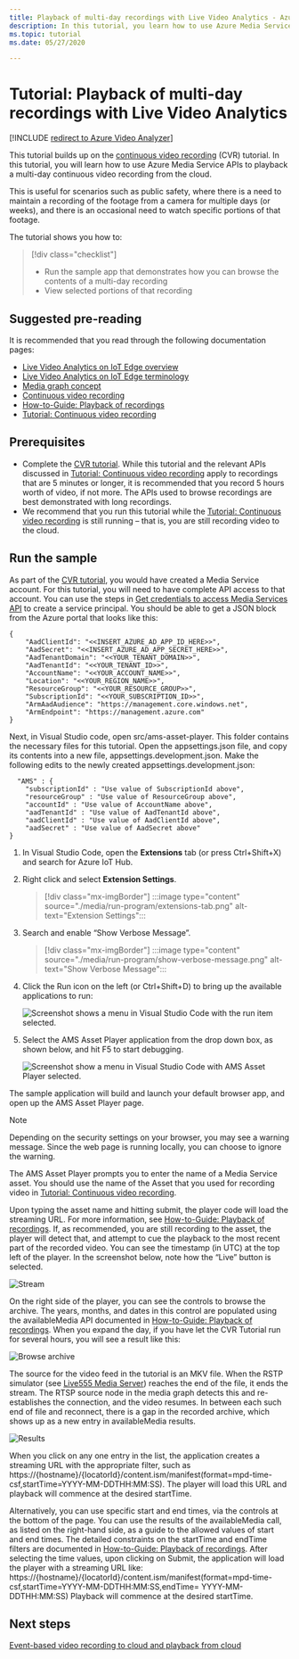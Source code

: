 ```yaml
---
title: Playback of multi-day recordings with Live Video Analytics - Azure
description: In this tutorial, you learn how to use Azure Media Service APIs to playback a multi-day continuous video recording.
ms.topic: tutorial
ms.date: 05/27/2020

---
```


# Tutorial: Playback of multi-day recordings with Live Video Analytics

[!INCLUDE [redirect to Azure Video Analyzer](./includes/redirect-video-analyzer.md)]

This tutorial builds up on the [continuous video recording](continuous-video-recording-concept.md) (CVR) tutorial. In this tutorial, you will learn how to use Azure Media Service APIs to playback a multi-day continuous video recording from the cloud. 

This is useful for scenarios such as public safety, where there is a need to maintain a recording of the footage from a camera for multiple days (or weeks), and there is an occasional need to watch specific portions of that footage.

The tutorial shows you how to:

> [!div class="checklist"]
> * Run the sample app that demonstrates how you can browse the contents of a multi-day recording
> * View selected portions of that recording

## Suggested pre-reading  

It is recommended that you read through the following documentation pages:

* [Live Video Analytics on IoT Edge overview](overview.md)
* [Live Video Analytics on IoT Edge terminology](terminology.md)
* [Media graph concept](media-graph-concept.md)
* [Continuous video recording](continuous-video-recording-concept.md) 
* [How-to-Guide: Playback of recordings](playback-recordings-how-to.md)
* [Tutorial: Continuous video recording](continuous-video-recording-tutorial.md)

## Prerequisites

* Complete the [CVR tutorial](continuous-video-recording-tutorial.md). While this tutorial and the relevant APIs discussed in [Tutorial: Continuous video recording](continuous-video-recording-tutorial.md) apply to recordings that are 5 minutes or longer, it is recommended that you record 5 hours worth of video, if not more. The APIs used to browse recordings are best demonstrated with long recordings.
* We recommend that you run this tutorial while the [Tutorial: Continuous video recording](continuous-video-recording-tutorial.md) is still running – that is, you are still recording video to the cloud.

## Run the sample 

As part of the [CVR tutorial](continuous-video-recording-tutorial.md), you would have created a Media Service account. For this tutorial, you will need to have complete API access to that account. You can use the steps in [Get credentials to access Media Services API](../latest/access-api-howto.md?tabs=portal) to create a service principal. You should be able to get a JSON block from the Azure portal that looks like this:

```
{
    "AadClientId": "<<INSERT_AZURE_AD_APP_ID_HERE>>",
    "AadSecret": "<<INSERT_AZURE_AD_APP_SECRET_HERE>>",
    "AadTenantDomain": "<<YOUR_TENANT_DOMAIN>>",
    "AadTenantId": "<<YOUR_TENANT_ID>>",
    "AccountName": "<<YOUR_ACCOUNT_NAME>>",
    "Location": "<<YOUR_REGION_NAME>>",
    "ResourceGroup": "<<YOUR_RESOURCE_GROUP>>",
    "SubscriptionId": "<<YOUR_SUBSCRIPTION_ID>>",
    "ArmAadAudience": "https://management.core.windows.net",
    "ArmEndpoint": "https://management.azure.com"
}
```

Next, in Visual Studio code, open src/ams-asset-player. This folder contains the necessary files for this tutorial. Open the appsettings.json file, and copy its contents into a new file, appsettings.development.json. Make the following edits to the newly created appsettings.development.json:

```
  "AMS" : {
    "subscriptionId" : "Use value of SubscriptionId above",
    "resourceGroup" : "Use value of ResourceGroup above",
    "accountId" : "Use value of AccountName above",
    "aadTenantId" : "Use value of AadTenantId above",
    "aadClientId" : "Use value of AadClientId above",
    "aadSecret" : "Use value of AadSecret above"
} 
```

1. In Visual Studio Code, open the **Extensions** tab (or press Ctrl+Shift+X) and search for Azure IoT Hub.
1. Right click and select **Extension Settings**.

    > [!div class="mx-imgBorder"]
    > :::image type="content" source="./media/run-program/extensions-tab.png" alt-text="Extension Settings":::
1. Search and enable “Show Verbose Message”.

    > [!div class="mx-imgBorder"]
    > :::image type="content" source="./media/run-program/show-verbose-message.png" alt-text="Show Verbose Message":::
1. <!--In Visual Studio Code, you can click-->Click the Run icon on the left (or Ctrl+Shift+D) to bring up the available applications to run:

    ![Screenshot shows a menu in Visual Studio Code with the run item selected.](./media/playback-multi-day-recordings-tutorial/run.png)
1. Select the AMS Asset Player application from the drop down box, as shown below, and hit F5 to start debugging.

    ![Screenshot show a menu in Visual Studio Code with AMS Asset Player selected.](./media/playback-multi-day-recordings-tutorial/debug.png)

The sample application will build and launch your default browser app, and open up the AMS Asset Player page.

> [!NOTE]
> Depending on the security settings on your browser, you may see a warning message. Since the web page is running locally, you can choose to ignore the warning.

The AMS Asset Player prompts you to enter the name of a Media Service asset. You should use the name of the Asset that you used for recording video in [Tutorial: Continuous video recording](continuous-video-recording-tutorial.md).

Upon typing the asset name and hitting submit, the player code will load the streaming URL. For more information, see [How-to-Guide: Playback of recordings](playback-recordings-how-to.md). If, as recommended, you are still recording to the asset, the player will detect that, and attempt to cue the playback to the most recent part of the recorded video. You can see the timestamp (in UTC) at the top left of the player. In the screenshot below, note how the “Live” button is selected.

![Stream](./media/playback-multi-day-recordings-tutorial/assetplayer1.png)
 
On the right side of the player, you can see the controls to browse the archive. The years, months, and dates in this control are populated using the availableMedia API documented in [How-to-Guide: Playback of recordings](playback-recordings-how-to.md).
When you expand the day, if you have let the CVR Tutorial run for several hours, you will see a result like this:

![Browse archive](./media/playback-multi-day-recordings-tutorial/results.png)

The source for the video feed in the tutorial is an MKV file. When the RSTP simulator (see [Live555 Media Server](https://github.com/Azure/live-video-analytics/tree/master/utilities/rtspsim-live555)) reaches the end of the file, it ends the stream. The RTSP source node in the media graph detects this and re-establishes the connection, and the video resumes. In between each such end of file and reconnect, there is a gap in the recorded archive, which shows up as a new entry in availableMedia results.

![Results](./media/playback-multi-day-recordings-tutorial/assetplayer2.png)
 
When you click on any one entry in the list, the application creates a streaming URL with the appropriate filter, such as https://{hostname}/{locatorId}/content.ism/manifest(format=mpd-time-csf,startTime=YYYY-MM-DDTHH:MM:SS). The player will load this URL and playback will commence at the desired startTime.

Alternatively, you can use specific start and end times, via the controls at the bottom of the page. You can use the results of the availableMedia call, as listed on the right-hand side, as a guide to the allowed values of start and end times. The detailed constraints on the startTime and endTime filters are documented in [How-to-Guide: Playback of recordings](playback-recordings-how-to.md). After selecting the time values, upon clicking on Submit, the application will load the player with a streaming URL like:
https://{hostname}/{locatorId}/content.ism/manifest(format=mpd-time-csf,startTime=YYYY-MM-DDTHH:MM:SS,endTime= YYYY-MM-DDTHH:MM:SS)
Playback will commence at the desired startTime.

## Next steps

[Event-based video recording to cloud and playback from cloud](event-based-video-recording-tutorial.md)
